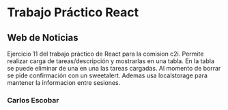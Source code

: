 # Trabajo Práctico React
## Web de Noticias

Ejercicio 11 del trabajo práctico de React para la comision c2i.
Permite realizar carga de tareas/descripción y mostrarlas en una tabla.
En la tabla se puede eliminar de una en una las tareas cargadas.
Al momento de borrar se pide confirmación con un sweetalert.
Ademas usa localstorage para mantener la informacion entre sesiones.

### Carlos Escobar
